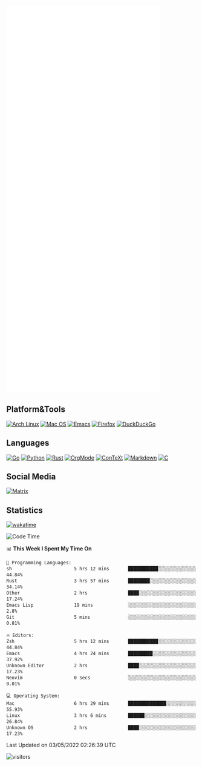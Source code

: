 ![Metrics](https://github.com/SteamedFish/SteamedFish/blob/master/github-metrics.svg)

## Platform&Tools

[![Arch Linux](https://img.shields.io/badge/ArchLinux-1793D1?logo=arch-linux&logoColor=fff&style=flat-square)](https://archlinux.org/)
[![Mac OS](https://img.shields.io/badge/MacOS-000000?style=flat-square&logo=macos&logoColor=F0F0F0)](https://www.apple.com/macos/)
[![Emacs](https://img.shields.io/badge/Emacs-%237F5AB6.svg?&style=flat-square&logo=gnu-emacs&logoColor=white)](https://www.gnu.org/software/emacs/)
[![Firefox](https://img.shields.io/badge/Firefox-FF7139?style=flat-square&logo=Firefox-Browser&logoColor=white)](https://firefox.com/)
[![DuckDuckGo](https://img.shields.io/badge/DuckDuckGo-DE5833?style=flat-square&logo=DuckDuckGo&logoColor=white)](https://duckduckgo.com/)

## Languages

[![Go](https://img.shields.io/badge/Golang-%2300ADD8.svg?style=flat-square&logo=go&logoColor=white)](https://golang.org/)
[![Python](https://img.shields.io/badge/Python-3670A0?style=flat-square&logo=python&logoColor=ffdd54)](https://www.python.org/)
[![Rust](https://img.shields.io/badge/Rust-%23000000.svg?style=flat-square&logo=rust&logoColor=white)](https://www.rust-lang.org/)
[![OrgMode](https://img.shields.io/badge/OrgMode-%23000000.svg?style=flat-square&logo=org&logoColor=white)](https://orgmode.org/)
[![ConTeXt](https://img.shields.io/badge/ConTeXt-%23008080.svg?style=flat-square&logo=latex&logoColor=white)](https://contextgarden.net/)
[![Markdown](https://img.shields.io/badge/MarkDown-%23000000.svg?style=flat-square&logo=markdown&logoColor=white)](https://daringfireball.net/projects/markdown/)
[![C](https://img.shields.io/badge/C-%2300599C.svg?style=flat-square&logo=c&logoColor=white)](https://www.iso.org/standard/74528.html)

## Social Media

[![Matrix](https://img.shields.io/badge/SteamedFish-2CA5E0?style=social&logo=matrix&logoColor=black)](https://matrix.to/#/@i:steamedfish.org)

## Statistics
[![wakatime](https://wakatime.com/badge/user/168280d6-fcf2-4b4f-ad3a-dc4612f35b38.svg)](https://wakatime.com/@168280d6-fcf2-4b4f-ad3a-dc4612f35b38)

<!--START_SECTION:waka-->
![Code Time](http://img.shields.io/badge/Code%20Time-1%2C788%20hrs%2048%20mins-blue)

📊 **This Week I Spent My Time On** 

```text
💬 Programming Languages: 
sh                       5 hrs 12 mins       ███████████░░░░░░░░░░░░░░   44.84% 
Rust                     3 hrs 57 mins       ████████░░░░░░░░░░░░░░░░░   34.14% 
Other                    2 hrs               ████░░░░░░░░░░░░░░░░░░░░░   17.24% 
Emacs Lisp               19 mins             ░░░░░░░░░░░░░░░░░░░░░░░░░   2.8% 
Git                      5 mins              ░░░░░░░░░░░░░░░░░░░░░░░░░   0.81%

🔥 Editors: 
Zsh                      5 hrs 12 mins       ███████████░░░░░░░░░░░░░░   44.84% 
Emacs                    4 hrs 24 mins       █████████░░░░░░░░░░░░░░░░   37.92% 
Unknown Editor           2 hrs               ████░░░░░░░░░░░░░░░░░░░░░   17.23% 
Neovim                   0 secs              ░░░░░░░░░░░░░░░░░░░░░░░░░   0.01%

💻 Operating System: 
Mac                      6 hrs 29 mins       ██████████████░░░░░░░░░░░   55.93% 
Linux                    3 hrs 6 mins        ██████░░░░░░░░░░░░░░░░░░░   26.84% 
Unknown OS               2 hrs               ████░░░░░░░░░░░░░░░░░░░░░   17.23%

```


 Last Updated on 03/05/2022 02:26:39 UTC
<!--END_SECTION:waka-->

![visitors](https://visitor-badge.laobi.icu/badge?page_id=SteamedFish.SteamedFish)
